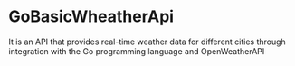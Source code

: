 # GoBasicWheatherApi
It is an API that provides real-time weather data for different cities through integration with the Go programming language and OpenWeatherAPI
